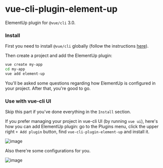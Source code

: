 # vue-cli-plugin-element-up

ElementUp plugin for `@vue/cli` 3.0.

### Install

First you need to install `@vue/cli` globally (follow the instructions [here](https://cli.vuejs.org/)).

Then create a project and add the ElementUp plugin:

```bash
vue create my-app
cd my-app
vue add element-up
```

You'll be asked some questions regarding how ElementUp is configured in your project. After that, you're good to go.

### Use with vue-cli UI

Skip this part if you've done everything in the `Install` section.

If you prefer managing your project in vue-cli UI (by running `vue ui`), here's how you can add ElementUp plugin: go to the Plugins menu, click the upper right `+ Add plugin` button, find `vue-cli-plugin-element-up` and install it.

![image](https://user-images.githubusercontent.com/10095631/43555082-b9414998-962a-11e8-83ab-cda066a61093.png)

Also there're some configurations for you.

![image](https://user-images.githubusercontent.com/10095631/43555119-f486f034-962a-11e8-9862-dcaca0e3ebb3.png)

